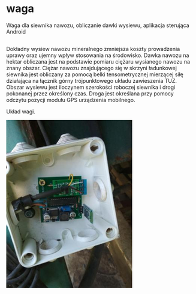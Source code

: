 # waga

Waga dla siewnika nawozu, obliczanie dawki wysiewu, aplikacja sterująca Android 

## 

Dokładny wysiew nawozu mineralnego zmniejsza koszty prowadzenia uprawy oraz ujemny wpływ stosowania na środowisko.  Dawka nawozu na hektar obliczana jest na podstawie pomiaru ciężaru wysianego nawozu na znany obszar. Ciężar nawozu znajdującego się w skrzyni ładunkowej siewnika jest obliczany za pomocą belki tensometrycznej mierzącej siłę działająca na łącznik górny trójpunktowego układu zawieszenia TUZ. Obszar wysiewu jest iloczynem szerokości roboczej siewnika i drogi pokonanej przez określony czas. Droga jest określana przy pomocy odczytu pozycji modułu GPS urządzenia mobilnego.  

Układ wagi.

![waga](/img/IMG_20190705_131600.jpg)
